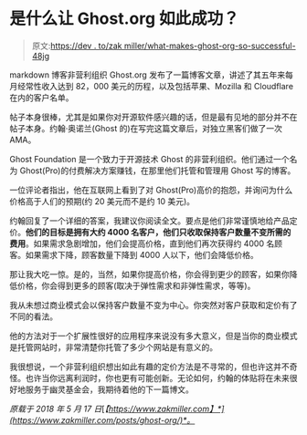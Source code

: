 # 是什么让 Ghost.org 如此成功？

> 原文:[https://dev . to/zak miller/what-makes-ghost-org-so-successful-48jg](https://dev.to/zakmiller/what-makes-ghost-org-so-successful-48jg)

markdown 博客非营利组织 Ghost.org 发布了一篇博客文章，讲述了其五年来每月经常性收入达到 82，000 美元的历程，以及包括苹果、Mozilla 和 Cloudflare 在内的客户名单。

帖子本身很棒，尤其是如果你对开源软件感兴趣的话，但是最有见地的部分并不在帖子本身。约翰·奥诺兰(Ghost 的)在写完这篇文章后，对独立黑客们做了一次 AMA。

Ghost Foundation 是一个致力于开源技术 Ghost 的非营利组织。他们通过一个名为 Ghost(Pro)的付费解决方案赚钱，在那里他们托管和管理用 Ghost 写的博客。

一位评论者指出，他在互联网上看到了对 Ghost(Pro)高价的抱怨，并询问为什么价格高于人们的预期(约 20 美元而不是约 10 美元)。

约翰回复了一个详细的答案，我建议你阅读全文。要点是他们非常谨慎地给产品定价。**他们的目标是拥有大约 4000 名客户，他们只收取保持客户数量不变所需的费用**。如果需求急剧增加，他们会提高价格，直到他们再次获得约 4000 名顾客。如果需求下降，顾客数量下降到 4000 人以下，他们会降低价格。

那让我大吃一惊。是的，当然，如果你提高价格，你会得到更少的顾客，如果你降低价格，你会得到更多的顾客(取决于弹性需求和非弹性需求，等等)。

我从未想过商业模式会以保持客户数量不变为中心。你突然对客户获取和定价有了不同的看法。

他的方法对于一个扩展性很好的应用程序来说没有多大意义，但是当你的商业模式是托管网站时，非常清楚你托管了多少个网站是有意义的。

我很想说，一个非营利组织想出如此有趣的定价方法是不寻常的，但也许这并不奇怪。也许当你远离利润时，你也更有可能创新。无论如何，约翰的体贴将在未来很好地服务于幽灵基金会，我期待着他的下一篇博文。

*原载于 2018 年 5 月 17 日*[*【https://www.zakmiller.com】*](https://www.zakmiller.com/posts/ghost-org/)*。*